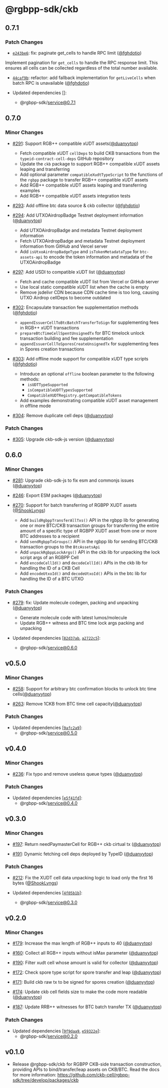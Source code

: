 # @rgbpp-sdk/ckb

## 0.7.1

### Patch Changes

- [`e243be6`](https://github.com/utxostack/rgbpp-sdk/commit/e243be6bbfc5883b0bc4fab4758e151a5d501d29): fix: paginate get_cells to handle RPC limit ([@fghdotio](https://github.com/fghdotio))

Implement pagination for `get_cells` to handle the RPC response limit. This ensures all cells can be collected regardless of the total number available.

- [`44caf9b`](https://github.com/utxostack/rgbpp-sdk/commit/44caf9b09e2f93229cddf860b8755d9f7d8d8c16): refactor: add fallback implementation for `getLiveCells` when batch RPC is unavailable ([@fghdotio](https://github.com/fghdotio))

- Updated dependencies []:
  - @rgbpp-sdk/service@0.7.1

## 0.7.0

### Minor Changes

- [#291](https://github.com/utxostack/rgbpp-sdk/pull/291): Support RGB++ compatible xUDT assets([@duanyytop](https://github.com/duanyytop))

  - Fetch compatible xUDT `cellDeps` to build CKB transactions from the `typeid-contract-cell-deps` GitHub repository
  - Update the `ckb` package to support RGB++ compatible xUDT assets leaping and transferring
  - Add optional parameter `compatibleXudtTypeScript` to the functions of the `rgbpp` package to transfer RGB++ compatible xUDT assets
  - Add RGB++ compatible xUDT assets leaping and transferring examples
  - Add RGB++ compatible xUDT assets integration tests

- [#293](https://github.com/utxostack/rgbpp-sdk/pull/293): Add offline btc data source & ckb collector ([@fghdotio](https://github.com/fghdotio))

- [#294](https://github.com/utxostack/rgbpp-sdk/pull/294): Add UTXOAirdropBadge Testnet deployment information ([@duanyytop](https://github.com/duanyytop))

  - Add UTXOAirdropBadge and metadata Testnet deployment information
  - Fetch UTXOAirdropBadge and metadata Testnet deployment information from GitHub and Vercel server
  - Add `isUtxoAirdropBadgeType` and `isTokenMetadataType` for `btc-assets-api` to encode the token information and metadata of the UTXOAirdropBadge

- [#297](https://github.com/utxostack/rgbpp-sdk/pull/297): Add USDI to compatible xUDT list ([@duanyytop](https://github.com/duanyytop))

  - Fetch and cache compatible xUDT list from Vercel or GitHub server
  - Use local static compatible xUDT list when the cache is empty
  - Remove jsdelivr CDN because CDN cache time is too long, causing UTXO Airdrop cellDeps to become outdated

- [#302](https://github.com/utxostack/rgbpp-sdk/pull/302): Encapsulate transaction fee supplementation methods ([@fghdotio](https://github.com/fghdotio))

  - `appendIssuerCellToBtcBatchTransferToSign` for supplementing fees in RGB++ xUDT transactions
  - `prepareBtcTimeCellSpentUnsignedTx` for BTC timelock unlock transaction building and fee supplementation
  - `appendIssuerCellToSporesCreateUnsignedTx` for supplementing fees in Spores creation transactions

- [#303](https://github.com/utxostack/rgbpp-sdk/pull/303): Add offline mode support for compatible xUDT type scripts ([@fghdotio](https://github.com/fghdotio))

  - Introduce an optional `offline` boolean parameter to the following methods:
    - `isUDTTypeSupported`
    - `isCompatibleUDTTypesSupported`
    - `CompatibleXUDTRegistry.getCompatibleTokens`
  - Add examples demonstrating compatible xUDT asset management in offline mode

- [#304](https://github.com/utxostack/rgbpp-sdk/pull/304): Remove duplicate cell deps ([@duanyytop](https://github.com/duanyytop))

### Patch Changes

- [#305](https://github.com/ckb-cell/rgbpp-sdk/pull/305): Upgrade ckb-sdk-js version ([@duanyytop](https://github.com/duanyytop))

## 0.6.0

### Minor Changes

- [#281](https://github.com/ckb-cell/rgbpp-sdk/pull/281): Upgrade ckb-sdk-js to fix esm and commonjs issues ([@duanyytop](https://github.com/duanyytop))

- [#246](https://github.com/ckb-cell/rgbpp-sdk/pull/246): Export ESM packages ([@duanyytop](https://github.com/duanyytop))

- [#270](https://github.com/ckb-cell/rgbpp-sdk/pull/270): Support for batch transferring of RGBPP XUDT assets ([@ShookLyngs](https://github.com/ShookLyngs))

  - Add `buildRgbppTransferAllTxs()` API in the rgbpp lib for generating one or more BTC/CKB transaction groups for transferring the entire amount of a specific type of RGBPP XUDT asset from one or more BTC addresses to a recipient
  - Add `sendRgbppTxGroups()` API in the rgbpp lib for sending BTC/CKB transaction groups to the `BtcAssetsApi`
  - Add `unpackRgbppLockArgs()` API in the ckb lib for unpacking the lock script args of an RGBPP Cell
  - Add `encodeCellId()` and `decodeCellId()` APIs in the ckb lib for handling the ID of a CKB Cell
  - Add `encodeUtxoId()` and `decodeUtxoId()` APIs in the btc lib for handling the ID of a BTC UTXO

### Patch Changes

- [#279](https://github.com/ckb-cell/rgbpp-sdk/pull/279): fix: Update molecule codegen, packing and unpacking ([@duanyytop](https://github.com/duanyytop))

  - Generate molecule code with latest lumos/molecule
  - Update RGB++ witness and BTC time lock args packing and unpacking

- Updated dependencies [[`82d37ab`](https://github.com/ckb-cell/rgbpp-sdk/commit/82d37ab56fc2c2c1dd0437f44966380bae6c9b42), [`a2722c5`](https://github.com/ckb-cell/rgbpp-sdk/commit/a2722c535efa04c9a9a8147228c82957fe33143d)]:
  - @rgbpp-sdk/service@0.6.0

## v0.5.0

### Minor Changes

- [#258](https://github.com/ckb-cell/rgbpp-sdk/pull/258): Support for arbitrary btc confirmation blocks to unlock btc time cells([@duanyytop](https://github.com/duanyytop))

- [#263](https://github.com/ckb-cell/rgbpp-sdk/pull/263): Remove 1CKB from BTC time cell capacity([@duanyytop](https://github.com/duanyytop))

### Patch Changes

- Updated dependencies [[`9afc2a9`](https://github.com/ckb-cell/rgbpp-sdk/commit/9afc2a911e6a4ba8a200755b01159b5b149e4010)]:
  - @rgbpp-sdk/service@0.5.0

## v0.4.0

### Minor Changes

- [#236](https://github.com/ckb-cell/rgbpp-sdk/pull/236): Fix typo and remove useless queue types ([@duanyytop](https://github.com/duanyytop))

### Patch Changes

- Updated dependencies [[`e5f41fd`](https://github.com/ckb-cell/rgbpp-sdk/commit/e5f41fd2b275182d2ab3fdf17e3b8853025fd2b9)]:
  - @rgbpp-sdk/service@0.4.0

## v0.3.0

### Minor Changes

- [#197](https://github.com/ckb-cell/rgbpp-sdk/pull/197): Return needPaymasterCell for RGB++ ckb cirtual tx ([@duanyytop](https://github.com/duanyytop))

- [#191](https://github.com/ckb-cell/rgbpp-sdk/pull/191): Dynamic fetching cell deps deployed by TypeID ([@duanyytop](https://github.com/duanyytop))

### Patch Changes

- [#212](https://github.com/ckb-cell/rgbpp-sdk/pull/212): Fix the XUDT cell data unpacking logic to load only the first 16 bytes ([@ShookLyngs](https://github.com/ShookLyngs))

- Updated dependencies [[`4f05b1b`](https://github.com/ckb-cell/rgbpp-sdk/commit/4f05b1bba898b7acb58bdf20ae275164ad94523b)]:
  - @rgbpp-sdk/service@0.3.0

## v0.2.0

### Minor Changes

- [#179](https://github.com/ckb-cell/rgbpp-sdk/pull/179): Increase the max length of RGB++ inputs to 40 ([@duanyytop](https://github.com/duanyytop))

- [#160](https://github.com/ckb-cell/rgbpp-sdk/pull/160): Collect all RGB++ inputs without isMax parameter ([@duanyytop](https://github.com/duanyytop))

- [#190](https://github.com/ckb-cell/rgbpp-sdk/pull/190): Filter xudt cell whose amount is valid for collector ([@duanyytop](https://github.com/duanyytop))

- [#172](https://github.com/ckb-cell/rgbpp-sdk/pull/172): Check spore type script for spore transfer and leap ([@duanyytop](https://github.com/duanyytop))

- [#171](https://github.com/ckb-cell/rgbpp-sdk/pull/171): Build ckb raw tx to be signed for spores creation ([@duanyytop](https://github.com/duanyytop))

- [#174](https://github.com/ckb-cell/rgbpp-sdk/pull/174): Update ckb cell fields size to make the code more readable ([@duanyytop](https://github.com/duanyytop))

- [#187](https://github.com/ckb-cell/rgbpp-sdk/pull/187): Update RRB++ witnesses for BTC batch transfer TX ([@duanyytop](https://github.com/duanyytop))

### Patch Changes

- Updated dependencies [[`9f9daa9`](https://github.com/ckb-cell/rgbpp-sdk/commit/9f9daa91486ca0cc1015713bd2648aa606da8717), [`e59322e`](https://github.com/ckb-cell/rgbpp-sdk/commit/e59322e7c6b9aff682bc1c8517337e3611dc122d)]:
  - @rgbpp-sdk/service@0.2.0

## v0.1.0

- Release @rgbpp-sdk/ckb for RGBPP CKB-side transaction construction, providing APIs to bind/transfer/leap assets on CKB/BTC. Read the docs for more information: https://github.com/ckb-cell/rgbpp-sdk/tree/develop/packages/ckb
